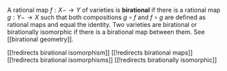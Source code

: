 A rational map $f: X -\to Y$ of varieties is __birational__ if there is a rational map $g: Y -\to X$ such that both compositions $g\circ f$ and $f\circ g$ are defined as rational maps and equal the identity. Two varieties are birational or birationally isomorphic if there is a birational map between them. See [[birational geometry]].

[[!redirects birational isomorphism]]
[[!redirects birational maps]]
[[!redirects birational isomorphisms]]
[[!redirects birationally isomorphic]]